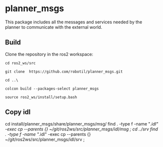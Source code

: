 # planner_msgs
This package includes all the messages and services needed by the planner to communicate with the external world.

## Build
Clone the repository in the ros2 workspace: 

```cd ros2_ws/src ```

```git clone  https://github.com/robotil/planner_msgs.git```

```cd ..\ ```

```colcon build --packages-select planner_msgs ```

```source ros2_ws/install/setup.bash```


## Copy idl

cd install/planner_msgs/share/planner_msgs/msg/
find . -type f -name "*.idl" -exec cp --parents \{\} ~/git/ros2ws/src/planner_msgs/idl/msg \;
cd ../srv
find . -type f -name "*.idl" -exec cp --parents \{\} ~/git/ros2ws/src/planner_msgs/idl/srv \;